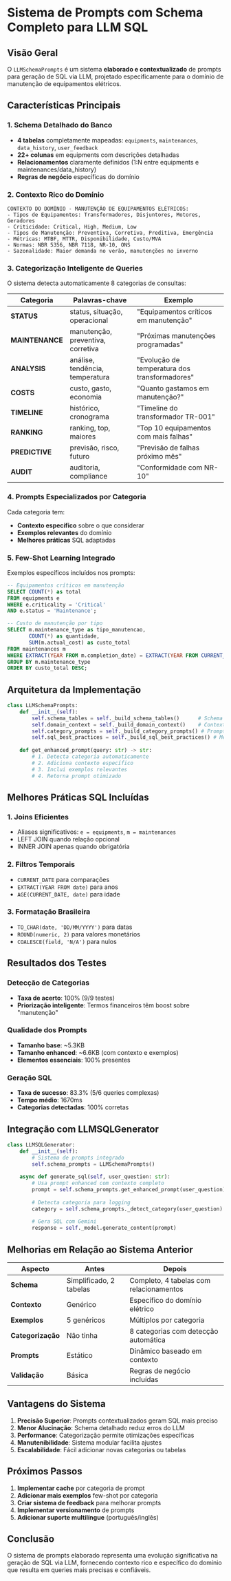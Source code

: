 # Sistema de Prompts com Schema Completo para LLM SQL

## Visão Geral

O `LLMSchemaPrompts` é um sistema **elaborado e contextualizado** de prompts para geração de SQL via LLM, projetado especificamente para o domínio de manutenção de equipamentos elétricos.

## Características Principais

### 1. Schema Detalhado do Banco
- **4 tabelas** completamente mapeadas: `equipments`, `maintenances`, `data_history`, `user_feedback`
- **22+ colunas** em equipments com descrições detalhadas
- **Relacionamentos** claramente definidos (1:N entre equipments e maintenances/data_history)
- **Regras de negócio** específicas do domínio

### 2. Contexto Rico do Domínio
```
CONTEXTO DO DOMÍNIO - MANUTENÇÃO DE EQUIPAMENTOS ELÉTRICOS:
- Tipos de Equipamentos: Transformadores, Disjuntores, Motores, Geradores
- Criticidade: Critical, High, Medium, Low
- Tipos de Manutenção: Preventiva, Corretiva, Preditiva, Emergência
- Métricas: MTBF, MTTR, Disponibilidade, Custo/MVA
- Normas: NBR 5356, NBR 7118, NR-10, ONS
- Sazonalidade: Maior demanda no verão, manutenções no inverno
```

### 3. Categorização Inteligente de Queries

O sistema detecta automaticamente 8 categorias de consultas:

| Categoria | Palavras-chave | Exemplo |
|-----------|----------------|---------|
| **STATUS** | status, situação, operacional | "Equipamentos críticos em manutenção" |
| **MAINTENANCE** | manutenção, preventiva, corretiva | "Próximas manutenções programadas" |
| **ANALYSIS** | análise, tendência, temperatura | "Evolução de temperatura dos transformadores" |
| **COSTS** | custo, gasto, economia | "Quanto gastamos em manutenção?" |
| **TIMELINE** | histórico, cronograma | "Timeline do transformador TR-001" |
| **RANKING** | ranking, top, maiores | "Top 10 equipamentos com mais falhas" |
| **PREDICTIVE** | previsão, risco, futuro | "Previsão de falhas próximo mês" |
| **AUDIT** | auditoria, compliance | "Conformidade com NR-10" |

### 4. Prompts Especializados por Categoria

Cada categoria tem:
- **Contexto específico** sobre o que considerar
- **Exemplos relevantes** do domínio
- **Melhores práticas** SQL adaptadas

### 5. Few-Shot Learning Integrado

Exemplos específicos incluídos nos prompts:
```sql
-- Equipamentos críticos em manutenção
SELECT COUNT(*) as total 
FROM equipments e 
WHERE e.criticality = 'Critical' 
AND e.status = 'Maintenance';

-- Custo de manutenção por tipo
SELECT m.maintenance_type as tipo_manutencao,
       COUNT(*) as quantidade,
       SUM(m.actual_cost) as custo_total
FROM maintenances m
WHERE EXTRACT(YEAR FROM m.completion_date) = EXTRACT(YEAR FROM CURRENT_DATE)
GROUP BY m.maintenance_type
ORDER BY custo_total DESC;
```

## Arquitetura da Implementação

```python
class LLMSchemaPrompts:
    def __init__(self):
        self.schema_tables = self._build_schema_tables()      # Schema completo
        self.domain_context = self._build_domain_context()    # Contexto do domínio
        self.category_prompts = self._build_category_prompts() # Prompts por categoria
        self.sql_best_practices = self._build_sql_best_practices() # Melhores práticas
    
    def get_enhanced_prompt(query: str) -> str:
        # 1. Detecta categoria automaticamente
        # 2. Adiciona contexto específico
        # 3. Inclui exemplos relevantes
        # 4. Retorna prompt otimizado
```

## Melhores Práticas SQL Incluídas

### 1. Joins Eficientes
- Aliases significativos: `e = equipments`, `m = maintenances`
- LEFT JOIN quando relação opcional
- INNER JOIN apenas quando obrigatória

### 2. Filtros Temporais
- `CURRENT_DATE` para comparações
- `EXTRACT(YEAR FROM date)` para anos
- `AGE(CURRENT_DATE, date)` para idade

### 3. Formatação Brasileira
- `TO_CHAR(date, 'DD/MM/YYYY')` para datas
- `ROUND(numeric, 2)` para valores monetários
- `COALESCE(field, 'N/A')` para nulos

## Resultados dos Testes

### Detecção de Categorias
- **Taxa de acerto**: 100% (9/9 testes)
- **Priorização inteligente**: Termos financeiros têm boost sobre "manutenção"

### Qualidade dos Prompts
- **Tamanho base**: ~5.3KB
- **Tamanho enhanced**: ~6.6KB (com contexto e exemplos)
- **Elementos essenciais**: 100% presentes

### Geração SQL
- **Taxa de sucesso**: 83.3% (5/6 queries complexas)
- **Tempo médio**: 1670ms
- **Categorias detectadas**: 100% corretas

## Integração com LLMSQLGenerator

```python
class LLMSQLGenerator:
    def __init__(self):
        # Sistema de prompts integrado
        self.schema_prompts = LLMSchemaPrompts()
    
    async def generate_sql(self, user_question: str):
        # Usa prompt enhanced com contexto completo
        prompt = self.schema_prompts.get_enhanced_prompt(user_question)
        
        # Detecta categoria para logging
        category = self.schema_prompts._detect_category(user_question)
        
        # Gera SQL com Gemini
        response = self._model.generate_content(prompt)
```

## Melhorias em Relação ao Sistema Anterior

| Aspecto | Antes | Depois |
|---------|-------|--------|
| **Schema** | Simplificado, 2 tabelas | Completo, 4 tabelas com relacionamentos |
| **Contexto** | Genérico | Específico do domínio elétrico |
| **Exemplos** | 5 genéricos | Múltiplos por categoria |
| **Categorização** | Não tinha | 8 categorias com detecção automática |
| **Prompts** | Estático | Dinâmico baseado em contexto |
| **Validação** | Básica | Regras de negócio incluídas |

## Vantagens do Sistema

1. **Precisão Superior**: Prompts contextualizados geram SQL mais preciso
2. **Menor Alucinação**: Schema detalhado reduz erros do LLM
3. **Performance**: Categorização permite otimizações específicas
4. **Manutenibilidade**: Sistema modular facilita ajustes
5. **Escalabilidade**: Fácil adicionar novas categorias ou tabelas

## Próximos Passos

1. **Implementar cache** por categoria de prompt
2. **Adicionar mais exemplos** few-shot por categoria
3. **Criar sistema de feedback** para melhorar prompts
4. **Implementar versionamento** de prompts
5. **Adicionar suporte multilíngue** (português/inglês)

## Conclusão

O sistema de prompts elaborado representa uma evolução significativa na geração de SQL via LLM, fornecendo contexto rico e específico do domínio que resulta em queries mais precisas e confiáveis. 